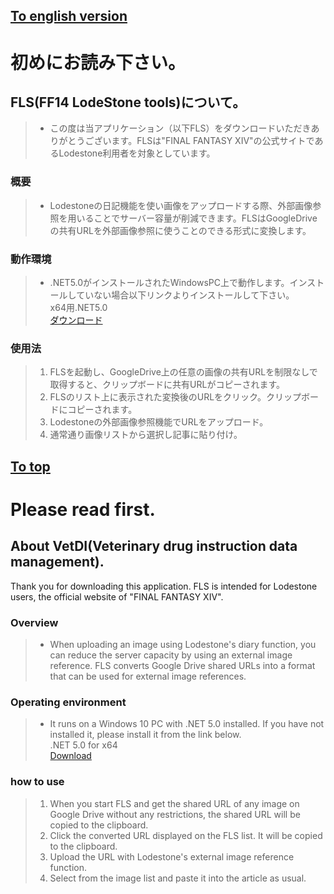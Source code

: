 ## [To english version](https://github.com/FizzFizzGit/FLS_CS/tree/test1.2beta1#please-read-first)

# 初めにお読み下さい。

## FLS(FF14 LodeStone tools)について。

>* この度は当アプリケーション（以下FLS）をダウンロードいただきありがとうございます。FLSは"FINAL FANTASY XIV"の公式サイトであるLodestone利用者を対象としています。

### 概要

>* Lodestoneの日記機能を使い画像をアップロードする際、外部画像参照を用いることでサーバー容量が削減できます。FLSはGoogleDriveの共有URLを外部画像参照に使うことのできる形式に変換します。

### 動作環境

>* .NET5.0がインストールされたWindowsPC上で動作します。インストールしていない場合以下リンクよりインストールして下さい。  
>x64用.NET5.0  
>[ダウンロード](https://dotnet.microsoft.com/download/dotnet/thank-you/runtime-desktop-5.0.7-windows-x64-installer
)

### 使用法

>1. FLSを起動し、GoogleDrive上の任意の画像の共有URLを制限なしで取得すると、クリップボードに共有URLがコピーされます。
>2. FLSのリスト上に表示された変換後のURLをクリック。クリップボードにコピーされます。
>3. Lodestoneの外部画像参照機能でURLをアップロード。
>4. 通常通り画像リストから選択し記事に貼り付け。

## [To top](https://github.com/FizzFizzGit/FLS_CS/tree/test1.2beta1#%E5%88%9D%E3%82%81%E3%81%AB%E3%81%8A%E8%AA%AD%E3%81%BF%E4%B8%8B%E3%81%95%E3%81%84)

# Please read first.

## About VetDI(Veterinary drug instruction data management).

Thank you for downloading this application.
FLS is intended for Lodestone users, the official website of
"FINAL FANTASY XIV".

### Overview

>* When uploading an image using Lodestone's diary function, you can reduce the server capacity by using an external image reference. FLS converts Google Drive shared URLs into a format that can be used for external image references.

### Operating environment

>* It runs on a Windows 10 PC with .NET 5.0 installed. If you have not installed it, please install it from the link below.  
>.NET 5.0 for x64  
>[Download](https://dotnet.microsoft.com/download/dotnet/thank-you/runtime-desktop-5.0.7-windows-x64-installer)

### how to use

>1. When you start FLS and get the shared URL of any image on Google Drive without any restrictions, the shared URL will be copied to the clipboard.
>2. Click the converted URL displayed on the FLS list. It will be copied to the clipboard.
>3. Upload the URL with Lodestone's external image reference function.
>4. Select from the image list and paste it into the article as usual.

